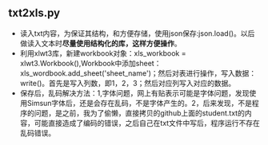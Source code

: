 ## txt2xls.py


- 读入txt内容，为保证其结构，和方便存储，使用json保存:json.load()。以后做读入文本时**尽量使用结构化的库，这样方便操作**。
- 利用xlwt3库，新建workbook对象：xls_workbook = xlwt3.Workbook(),Workbook中添加sheet：xls_wordbook.add_sheet('sheet_name')；然后对表进行操作，写入数据：write()。首先是写入列数，即1，2，3；然后对应列写入对应的数据。
- 保存后，乱码解决方法：1,字体问题，网上有贴表示可能是字体问题，发现使用Simsun字体后，还是会存在乱码，不是字体产生的。2，后来发现，不是程序的问题，是之前，我为了偷懒，直接拷贝的github上面的student.txt的内容，可能直接造成了编码的错误，之后自己在txt文件中写后，程序运行不存在乱码错误。


